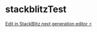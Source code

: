 # stackblitzTest

[Edit in StackBlitz next generation editor ⚡️](https://stackblitz.com/~/github.com/anstill79/stackblitzTest)